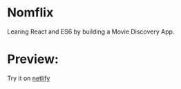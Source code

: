 # Nomflix


Learing React and ES6 by building a Movie Discovery App.


# Preview:

Try it on [netlify](https://naleumnomflix.netlify.app/)